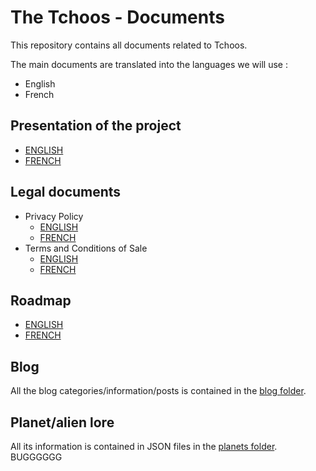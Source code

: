 # The Tchoos - Documents

This repository contains all documents related to Tchoos.  

The main documents are translated into the languages we will use :
- English
- French

## Presentation of the project
- [ENGLISH](./presentation/Presentation-EN.md)
- [FRENCH](./presentation/Presentation-FR.md)

## Legal documents
- Privacy Policy
    - [ENGLISH](./legal/Privacy-Policy-EN.md)
    - [FRENCH](./legal/Privacy-Policy-FR.md)
- Terms and Conditions of Sale
    - [ENGLISH](./legal/Terms-Conditions-Sale-EN.md)
    - [FRENCH](./legal/Terms-Conditions-Sale-FR.md)

## Roadmap
- [ENGLISH](./roadmap/Roadmap-EN.md)
- [FRENCH](./roadmap/Roadmap-FR.md)

## Blog
All the blog categories/information/posts is contained in the [blog folder](./blog/).

## Planet/alien lore
All its information is contained in JSON files in the [planets folder](./planets/).
BUGGGGGG